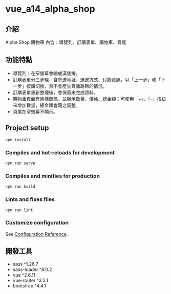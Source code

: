# vue_a14_alpha_shop
## 介紹
Alpha Shop 購物車
內含：導覽列、訂購表單、購物車、頁尾

## 功能特點
- 導覽列：在窄螢幕會縮成漢堡排。
- 訂購表單分三步驟，含寄送地址、運送方式、付款資訊，以「上一步」和「下一步」按鈕切換，且不會產生頁面跳轉的情況。
- 訂購表單重新整理後，會保留未完成資料。
- 購物車頁面有兩樣商品，並顯示數量、價格、總金額；可使用「+」、「-」按鈕來增加數量，總金額會隨之調整。
- 頁尾在窄螢幕不顯示。



## Project setup
```
npm install
```

### Compiles and hot-reloads for development
```
npm run serve
```

### Compiles and minifies for production
```
npm run build
```

### Lints and fixes files
```
npm run lint
```

### Customize configuration
See [Configuration Reference](https://cli.vuejs.org/config/).

## 開發工具
- sass ^1.26.7
- sass-loader ^8.0.2
- vue ^2.6.11
- vue-router ^3.5.1
- bootstrap ^4.4.1